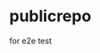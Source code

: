 # publicrepo
for e2e test











































































































































































































































































































































































































































































































































































































































































































































































































































































































